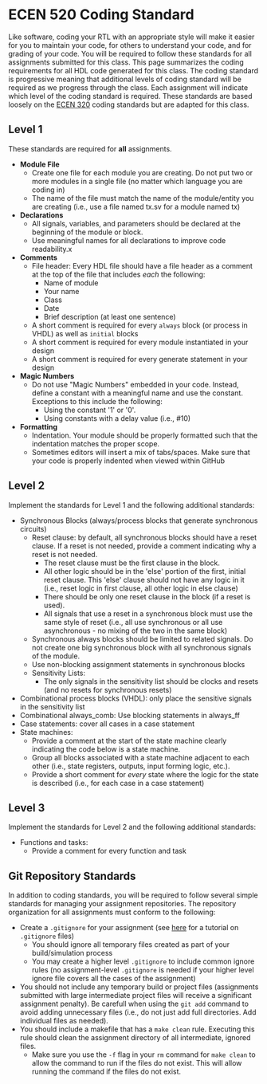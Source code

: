# ECEN 520 Coding Standard

Like software, coding your RTL with an appropriate style will make it easier for you to maintain your code, for others to understand your code, and for grading of your code.
You will be required to follow these standards for all assignments submitted for this class. 
This page summarizes the coding requirements for all HDL code generated for this class.
The coding standard is progressive meaning that additional levels of coding standard will be required as we progress through the class.
Each assignment will indicate which level of the coding standard is required.
These standards are based loosely on the [ECEN 320](https://ecen220wiki.groups.et.byu.net/03-coding-standard/) coding standards but are adapted for this class.

## Level 1

These standards are required for **all** assignments.

  * **Module File**
    * Create one file for each module you are creating. Do not put two or more modules in a single file (no matter which language you are coding in)
    * The name of the file must match the name of the module/entity you are creating (i.e., use a file named tx.sv for a module named tx)
  * **Declarations**
    * All signals, variables, and parameters should be declared at the beginning of the module or block.
    * Use meaningful names for all declarations to improve code readability.x
  * **Comments**
    * File header: Every HDL file should have a file header as a comment at the top of the file that includes *each* the following:
      * Name of module
      * Your name
      * Class
      * Date 
      * Brief description (at least one sentence)
    * A short comment is required for every `always` block (or process in VHDL) as well as `initial` blocks
    * A short comment is required for every module instantiated in your design
    * A short comment is required for every generate statement in your design
  * **Magic Numbers**
    * Do not use "Magic Numbers" embedded in your code. Instead, define a constant with a meaningful name and use the constant. Exceptions to this include the following:
       * Using the constant '1' or '0'.
       * Using constants with a delay value (i.e., #10)
  * **Formatting**
    * Indentation. Your module should be properly formatted such that the indentation matches the proper scope. 
    * Sometimes editors will insert a mix of tabs/spaces. Make sure that your code is properly indented when viewed within GitHub

## Level 2

Implement the standards for Level 1 and the following additional standards:

  * Synchronous Blocks (always/process blocks that generate synchronous circuits)
    * Reset clause: by default, all synchronous blocks should have a reset clause. If a reset is not needed, provide a comment indicating why a reset is not needed.
      * The reset clause must be the first clause in the block.
      * All other logic should be in the 'else' portion of the first, initial reset clause. This 'else' clause should not have any logic in it (i.e., reset logic in first clause, all other logic in else clause)
      * There should be only one reset clause in the block (if a reset is used). 
      * All signals that use a reset in a synchronous block must use the same style of reset (i.e., all use synchronous or all use asynchronous - no mixing of the two in the same block)
    * Synchronous always blocks should be limited to related signals. Do not create one big synchronous block with all synchronous signals of the module.
    * Use non-blocking assignment statements in synchronous blocks
    * Sensitivity Lists:
      * The only signals in the sensitivity list should be clocks and resets (and no resets for synchronous resets)
 * Combinational process blocks (VHDL): only place the sensitive signals in the sensitivity list
  * Combinational always_comb: Use blocking statements in always_ff
  * Case statements: cover all cases in a case statement
* State machines:
  * Provide a comment at the start of the state machine clearly indicating the code below is a state machine.
  * Group all blocks associated with a state machine adjacent to each other (i.e., state registers, outputs, input forming logic, etc.). 
  * Provide a short comment for *every* state where the logic for the state is described (i.e., for each case in a case statement)
 
## Level 3 

Implement the standards for Level 2 and the following additional standards:

  * Functions and tasks:
    * Provide a comment for every function and task
    
## Git Repository Standards

In addition to coding standards, you will be required to follow several simple standards for managing your assignment repositories.
The repository organization for all assignments must conform to the following:

* Create a `.gitignore` for your assignment (see [here](https://docs.github.com/en/get-started/getting-started-with-git/ignoring-files) for a tutorial on `.gitignore` files)
   * You should ignore all temporary files created as part of your build/simulation process
   * You may create a higher level `.gitignore` to include common ignore rules (no assignment-level `.gitignore` is needed if your higher level ignore file covers all the cases of the assignment)
* You should not include any temporary build or project files (assignments submitted with large intermediate project files will receive a significant assignment penalty). Be carefull when using the `git add` command to avoid adding unnecessary files (i.e., do not just add full directories. Add individual files as needed).
* You should include a makefile that has a `make clean` rule. Executing this rule should clean the assignment directory of all intermediate, ignored files.
   * Make sure you use the `-f` flag in your `rm` command for `make clean` to allow the command to run if the files do not exist. This will allow running the command if the files do not exist.
